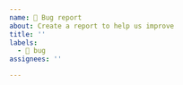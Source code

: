 ```yaml
---
name: 🐛 Bug report
about: Create a report to help us improve
title: ''
labels:
  - 🐛 bug
assignees: ''

---
```


<!--

  👋 Hi there!
  Thanks for using gracidea and helping us to improve!

  Please:
    - Check you're not duplicating an existing issue
    - Provide a clear and concise description along with reproduction steps
    - To request help, please use discussions instead of issues

-->
